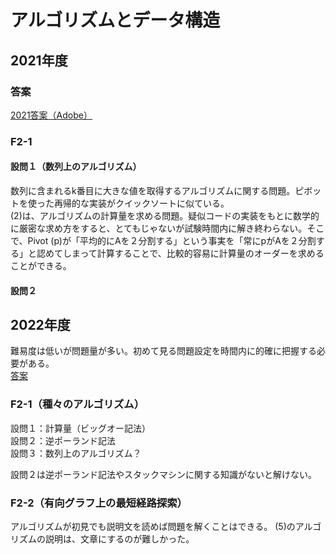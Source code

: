 # アルゴリズムとデータ構造

## 2021年度
### 答案
[2021答案（Adobe）](https://acrobat.adobe.com/link/track?uri=urn:aaid:scds:US:1fd7b0e4-49bd-43b0-ad99-f0e7c6186c92)

### F2-1
#### 設問１（数列上のアルゴリズム）
数列に含まれるk番目に大きな値を取得するアルゴリズムに関する問題。ピボットを使った再帰的な実装がクイックソートに似ている。  
(2)は、アルゴリズムの計算量を求める問題。疑似コードの実装をもとに数学的に厳密な求め方をすると、とてもじゃないが試験時間内に解き終わらない。そこで、Pivot (p)が「平均的にAを２分割する」という事実を「常にpがAを２分割する」と認めてしまって計算することで、比較的容易に計算量のオーダーを求めることができる。

#### 設問２

## 2022年度
難易度は低いが問題量が多い。初めて見る問題設定を時間内に的確に把握する必要がある。  
[答案](https://acrobat.adobe.com/link/track?uri=urn:aaid:scds:US:601e9516-d2fb-433c-b7ae-d70bd150647b)

### F2-1（種々のアルゴリズム）
設問１：計算量（ビッグオー記法）  
設問２：逆ポーランド記法  
設問３：数列上のアルゴリズム？

設問２は逆ポーランド記法やスタックマシンに関する知識がないと解けない。

### F2-2（有向グラフ上の最短経路探索）
アルゴリズムが初見でも説明文を読めば問題を解くことはできる。
(5)のアルゴリズムの説明は、文章にするのが難しかった。